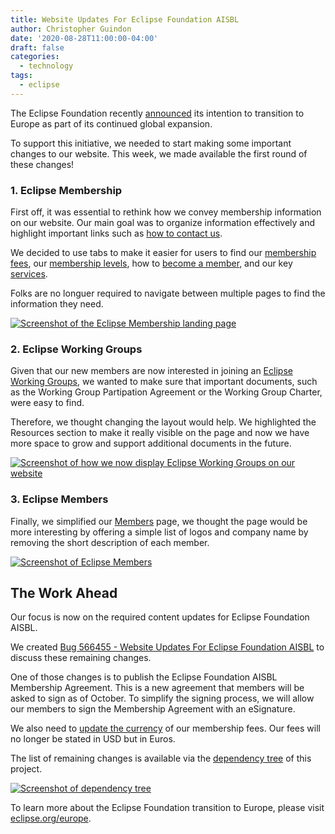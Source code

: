 ```yaml
---
title: Website Updates For Eclipse Foundation AISBL
author: Christopher Guindon
date: '2020-08-28T11:00:00-04:00'
draft: false
categories:
  - technology
tags:
  - eclipse
---
```


The Eclipse Foundation recently [announced](https://newsroom.eclipse.org/news/announcements/open-source-software-leader-eclipse-foundation-announces-transition-europe-part) its intention to transition to Europe as part of its continued global expansion. 

To support this initiative, we needed to start making some important changes to our website. This week, we made available the first round of these changes!

### 1. Eclipse Membership

First off, it was essential to rethink how we convey membership information on our website. Our main goal was to organize information effectively and highlight important links such as [how to contact us](https://accounts.eclipse.org/contact/membership). 

We decided to use tabs to make it easier for users to find our [membership fees](https://www.eclipse.org/membership/#tab-fees), our [membership levels](https://www.eclipse.org/membership/#tab-levels), how to [become a member](https://www.eclipse.org/membership/#tab-membership), and our key [services](https://www.eclipse.org/membership/#tab-benefits). 

Folks are no longuer required to navigate between multiple pages to find the information they need.

[![Screenshot of the Eclipse Membership landing page](/uploads/eclipse-membership-landing-page.jpg "Screenshot of the Eclipse Membership landing page")](https://www.eclipse.org/membership/)

### 2. Eclipse Working Groups

Given that our new members are now interested in joining an [Eclipse Working Groups](https://www.eclipse.org/org/workinggroups/explore.php), we wanted to make sure that important documents, such as the Working Group Partipation Agreement or the Working Group Charter, were easy to find. 

Therefore, we thought changing the layout would help. We highlighted the Resources section to make it really visible on the page and now we have more space to grow and support additional documents in the future.

[![Screenshot of how we now display Eclipse Working Groups on our website](/uploads/eclipse-working-groups-list.jpg "Screenshot of how we now display Eclipse Working Groups on our website")](https://www.eclipse.org/org/workinggroups/explore.php)

### 3. Eclipse Members

Finally, we simplified our [Members](https://www.eclipse.org/membership/exploreMembership.php) page, we thought the page would be more interesting by offering a simple list of logos and company name by removing the short description of each member.

[![Screenshot of Eclipse Members](/uploads/eclipse-members-list.jpg "Screenshot of Eclipse Members")](https://www.eclipse.org/membership/exploreMembership.php)

## The Work Ahead

Our focus is now on the required content updates for Eclipse Foundation AISBL.

We created [Bug 566455 - Website Updates For Eclipse Foundation AISBL](https://bugs.eclipse.org/bugs/show_bug.cgi?id=566455) to discuss these remaining changes.

One of those changes is to publish the Eclipse Foundation AISBL Membership Agreement. This is a new agreement that members will be asked to sign as of October. To simplify the signing process, we will allow our members to sign the Membership Agreement with an eSignature.

We also need to [update the currency](https://bugs.eclipse.org/bugs/show_bug.cgi?id=566456) of our membership fees. Our fees will no longer be stated in USD but in Euros. 

The list of remaining changes is available via the [dependency tree](https://bugs.eclipse.org/bugs/showdependencytree.cgi?id=566455) of this project.

[![Screenshot of dependency tree](/uploads/eclipse-membership-bug-list.jpg "Screenshot of dependency tree")](https://bugs.eclipse.org/bugs/showdependencytree.cgi?id=566455)


To learn more about the Eclipse Foundation transition to Europe, please visit [eclipse.org/europe](https://www.eclipse.org/europe).
